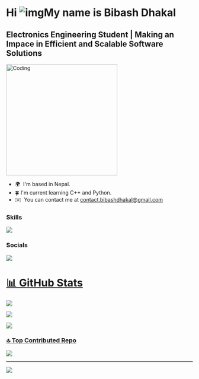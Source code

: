 # Hi ![img](https://user-images.githubusercontent.com/18350557/176309783-0785949b-9127-417c-8b55-ab5a4333674e.gif)My name is Bibash Dhakal

## Electronics Engineering Student | Making an Impace in Efficient and Scalable Software Solutions 

<img alin="center" alt="Coding" width="300" src="https://camo.githubusercontent.com/2366b34bb903c09617990fb5fff4622f3e941349e846ddb7e73df872a9d21233/68747470733a2f2f63646e2e6472696262626c652e636f6d2f75736572732f3733303730332f73637265656e73686f74732f363538313234332f6176656e746f2e676966">

- 🌍  I'm based in Nepal.
- 🍀  I'm current learning C++ and Python.
- ✉️  You can contact me at [contact.bibashdhakal@gmail.com](mailto:ad@gmail.com)

### Skills

<p align="left">
  <a href="#">
    <img src="https://skillicons.dev/icons?i=c,cpp,github," />
  </a>
</p>

### Socials

<p align="left"> 
  <a href="https://www.linkedin.com/in/bibashdhakal/">
    <img src="https://skillicons.dev/icons?i=linkedin" />

</p>

# 📊 GitHub Stats
![](https://github-readme-streak-stats.herokuapp.com/?user=bibashdhakal&theme=neon&hide_border=false)<br/>

![](https://github-readme-stats.vercel.app/api?username=bibashdhakal&theme=neon&hide_border=false&include_all_commits=true&count_private=false)<br/>

![](https://github-readme-stats.vercel.app/api/top-langs/?username=bibashdhakal&theme=neon&hide_border=false&include_all_commits=true&count_private=false&layout=compact)

### 🔝 Top Contributed Repo
![](https://github-contributor-stats.vercel.app/api?username=bibashdhakal&limit=5&theme=dark&combine_all_yearly_contributions=true)

---
[![](https://visitcount.itsvg.in/api?id=bibashdhakal&icon=0&color=0)](https://visitcount.itsvg.in)
